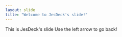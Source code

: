 ```yaml
---
layout: slide
title: "Welcome to JesDeck's slide!"
---
```


This is JesDeck's slide
Use the left arrow to go back!
